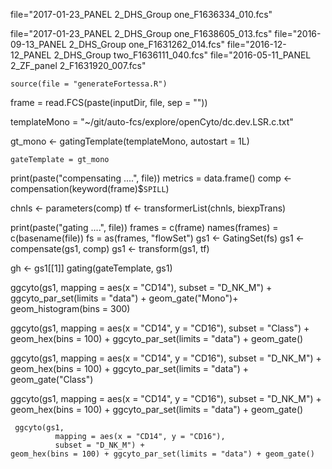 file="2017-01-23_PANEL 2_DHS_Group one_F1636334_010.fcs"

file="2017-01-23_PANEL 2_DHS_Group one_F1638605_013.fcs"
file="2016-09-13_PANEL 2_DHS_Group one_F1631262_014.fcs"
file="2016-12-12_PANEL 2_DHS_Group two_F1636111_040.fcs"
file="2016-05-11_PANEL 2_ZF_panel 2_F1631920_007.fcs"

    source(file = "generateFortessa.R")

frame = read.FCS(paste(inputDir, file, sep = ""))

templateMono = "~/git/auto-fcs/explore/openCyto/dc.dev.LSR.c.txt"

gt_mono <-
  gatingTemplate(templateMono, autostart = 1L)

    gateTemplate = gt_mono
    
print(paste("compensating ....", file))
metrics = data.frame()
comp <- compensation(keyword(frame)$`SPILL`)

chnls <- parameters(comp)
tf <- transformerList(chnls, biexpTrans)

print(paste("gating ....", file))
frames = c(frame)
names(frames) = c(basename(file))
fs =  as(frames, "flowSet")
gs1 <- GatingSet(fs)
gs1 <- compensate(gs1, comp)
gs1 <- transform(gs1, tf)

gh <- gs1[[1]]
gating(gateTemplate, gs1)


ggcyto(gs1,
       mapping = aes(x = "CD14"),
       subset = "D_NK_M") + ggcyto_par_set(limits = "data") + geom_gate("Mono")+ geom_histogram(bins = 300) 

  ggcyto(gs1,
              mapping = aes(x = "CD14", y = "CD16"),
              subset = "Class") +
    geom_hex(bins = 100) + ggcyto_par_set(limits = "data") + geom_gate()
  
   ggcyto(gs1,
              mapping = aes(x = "CD14", y = "CD16"),
              subset = "D_NK_M") +
    geom_hex(bins = 100) + ggcyto_par_set(limits = "data") + geom_gate("Class")
  
   ggcyto(gs1,
              mapping = aes(x = "CD14", y = "CD16"),
              subset = "D_NK_M") +
    geom_hex(bins = 100) + ggcyto_par_set(limits = "data") + geom_gate()
  
     ggcyto(gs1,
              mapping = aes(x = "CD14", y = "CD16"),
              subset = "D_NK_M") +
    geom_hex(bins = 100) + ggcyto_par_set(limits = "data") + geom_gate()
  
 
 